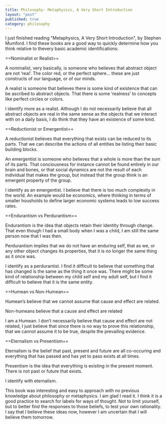 ```yaml
---
title: Philosophy- Metaphysics, A Very Short Introduction  
layout: "post"
published: true
category: philosophy
---
```


I just finished reading "Metaphysics, A Very Short Introduction", by Stephen Mumford. I find these books are a good way to quickly determine how you think relative to thevery basic academic identifications:

==Nominalist or Realist==

A nominalist, very basically, is someone who believes that abstract object are not ‘real’. The color red, or the perfect sphere… these are just constructs of our language, or of our minds.

A realist is someone that believes there is some kind of existence that can be ascribed to abstract objects. That there is some ‘realness’ to concepts like perfect circles or colors.

I identify more as a realist. Although I do not necessarily believe that all abstract objects are real in the same sense as the objects that we interact with on a daily basis, I do think that they have an existence of some kind.

==Reductionist or Emergentist==

A reductionist believes that everything that exists can be reduced to its parts. That we can describe the actions of all entities be listing their basic building blocks.

An emergentist is someone who believes that a whole is more than the sum of its parts. That conciousness for instance cannot be found entirely in our brain and bones, or that social dynamics are not the result of each individual that makes the group, but instead that the group think is an emergent property of the group. 

I identify as an emergentist. I believe that there is too much complexity in the world. An example would be economics, where thinking in terms of smaller housholds to define larger economic systems leads to low success rates.

==Endurantism vs Perdurantism== 

Endurantism is the idea that objects retain their identity through change. That even though I had a small body when I was a child, I am still the same person now that I was then.

Perdurantism implies that we do not have an enduring self, that as we, or any other object changes its properties, that it is no longer the same thing as it once was.

I identify as a perdurantist. I find it difficult to believe that something that has changed is the same as the thing it once was. There might be some kind of relationship between my child self and my adult self, but I find it difficult to believe that it is the same entity.

==Humean vs Non-Humean==

Humean’s believe that we cannot assume that cause and effect are related. 

Non-humeans believe that a cause and effect are related

I am a Humean. I don’t necessarily believe that cause and effect are not related, I just believe that since there is no way to prove this relationship, that we cannot assume it to be true, despite the prevailing evidence.

==Eternalism vs Presentism== 

Eternalism is the belief that past, present and future are all co-occuring and everything that has passed and has yet to pass exists at all times.

Presentism is the idea that everything is existing in the present moment. There is not past or future that exists.

I identify with eternalism.

This book was interesting and easy to approach with no previous knowledge about philosophy or metaphysics. I am glad I read it. I think it is a good practice to search for labels for ways of thought. Not to limit yourself, but to better find the responses to those beliefs, to test your own rationality. I say that I believe these ideas now, however I am uncertain that I will believe them tomorrow. 
